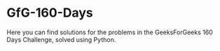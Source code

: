 # GfG-160-Days
Here you can find solutions for the problems in the GeeksForGeeks 160 Days Challenge, solved using Python.
